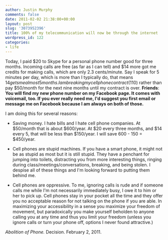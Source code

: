 ```yaml
---
author: Justin Murphy
comments: false
date: 2011-02-02 21:38:00+00:00
layout: post
slug: '3073952396'
title: 100% of my telecommunication will now be through the internet
wordpress_id: 122
categories:
- life
---
```


Today, I paid $20 to Skype for a personal phone number good for three months. Incoming calls are free (as far as I can tell) and $14 more got me credits for making calls, which are only 2.3 cents/minute. Say I speak for 5 minutes per day, which is more than I typically do, that means $14 gets me almost 5 months. I am breaking my cell phone contract ($110) rather than pay $50/month for the next nine months until my contract is over. **Friends**: **You will find my new phone number on my Facebook page. It comes with voicemail, too. If you ever really need me, I'd suggest you first email or message me on Facebook because I am always on both of those.**




I am doing this for several reasons:




  * Saving money. I hate bills and I hate cell phone companies. At $50/month that is about $600/year. At $20 every three months, and $14 every 5, that will be less than $150/year. I will save 600 - 150 = $450/year.


  * Cell phones are stupid machines. If you have a smart phone, it might not be as stupid as most but it is still stupid. They have a penchant for jumping into toilets, distracting you from more interesting things, ringing during class/meetings/conversations, breaking, and being stolen. I despise all of these things and I'm looking forward to putting them behind me.


  * Cell phones are oppressive. To me, ignoring calls is rude and if someone calls me while I'm not necessarily immediately busy, I owe it to him or her to pick up. Cell phones stay in your pocket all the time and they offer you no acceptable reason for not talking on the phone if you are able. In maximizing your accessibility in a sense you maximize your freedom of movement, but paradoxically you make yourself beholden to anyone calling you at any time and thus you limit your freedom (unless you ignore calls or turn your phone off, options I never found attractive.)



_Abolition of Phone._ Decision. February 2, 2011.